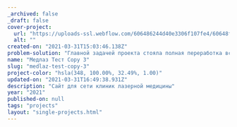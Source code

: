 ```yaml
---
_archived: false
_draft: false
cover-project:
  url: "https://uploads-ssl.webflow.com/606486244d40e3306f107fe4/60648f8d8aec06d8d464f04c_Group%20108.jpg"
  alt: ""
created-on: "2021-03-31T15:03:46.138Z"
problem-solution: "Главной задачей проекта стояла полная переработка всей логики и дизайна сайта сети салонов Лазерной медицины \"МЕДЛАЗ\". В сети салонов вы можете получить консультацию по интересующим вопросам и успешно решить волнующие вас проблемы. Сеть салонов «Медлаз» располагает обширным набором современного лазерного оборудования, что позволяет решать каждую конкретную задачу уверенно, быстро и эффективно!"
name: "Медлаз Тест Copy 3"
slug: "medlaz-test-copy-3"
project-color: "hsla(348, 100.00%, 32.49%, 1.00)"
updated-on: "2021-03-31T16:49:38.931Z"
description: "Сайт для сети клиник лазерной медицины"
year: "2021"
published-on: null
tags: "projects"
layout: "single-projects.html"
---
```



